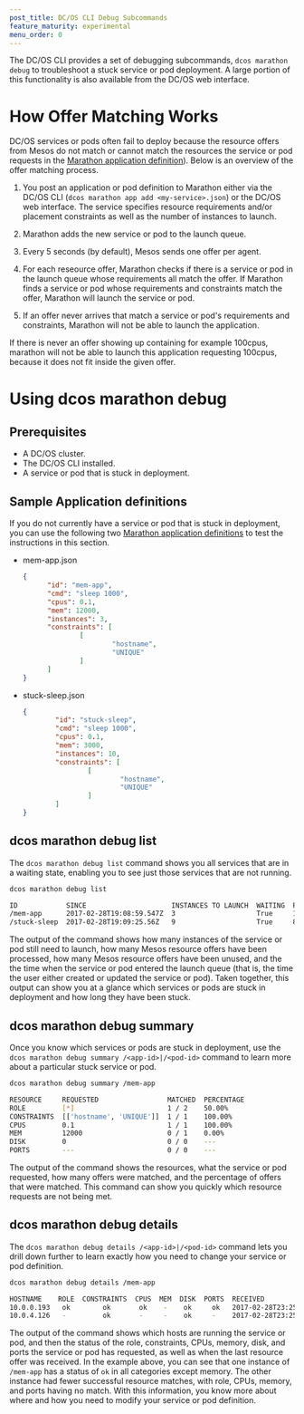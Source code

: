 ```yaml
---
post_title: DC/OS CLI Debug Subcommands
feature_maturity: experimental
menu_order: 0
---
```


The DC/OS CLI provides a set of debugging subcommands, `dcos marathon debug` to troubleshoot a stuck service or pod deployment. A large portion of this functionality is also available from the DC/OS web interface.

# How Offer Matching Works

DC/OS services or pods often fail to deploy because the resource offers from Mesos do not match or cannot match the resources the service or pod requests in the [Marathon application definition](/docs/usage/marathon/application-basics/)). Below is an overview of the offer matching process.

1. You post an application or pod definition to Marathon either via the DC/OS CLI (`dcos marathon app add <my-service>.json`) or the DC/OS web interface. The service specifies resource requirements and/or placement constraints as well as the number of instances to launch.

1. Marathon adds the new service or pod to the launch queue.

1. Every 5 seconds (by default), Mesos sends one offer per agent.

1. For each reseource offer, Marathon checks if there is a service or pod in the launch queue whose requirements all match the offer. If Marathon finds a service or pod whose requirements and constraints match the offer, Marathon will launch the service or pod.

1. If an offer never arrives that match a service or pod's requirements and constraints, Marathon will not be able to launch the application.

If there is never an offer showing up containing for example 100cpus, marathon will not be able to launch this application requesting 100cpus, because it does not fit inside the given offer.

# Using dcos marathon debug

## Prerequisites
- A DC/OS cluster.
- The DC/OS CLI installed.
- A service or pod that is stuck in deployment.

## Sample Application definitions
If you do not currently have a service or pod that is stuck in deployment, you can use the following two [Marathon application definitions](/docs/1.9/usage/marathon/application-basics/) to test the instructions in this section.

- mem-app.json

  ```json
  {
        "id": "mem-app",
        "cmd": "sleep 1000",
        "cpus": 0.1,
        "mem": 12000,
        "instances": 3,
        "constraints": [
                [
                        "hostname",
                        "UNIQUE"
                ]
        ]
  }
  ```

- stuck-sleep.json

  ```json
  {
          "id": "stuck-sleep",
          "cmd": "sleep 1000",
          "cpus": 0.1,
          "mem": 3000,
          "instances": 10,
          "constraints": [
                  [
                          "hostname",
                          "UNIQUE"
                  ]
          ]
  }
  ```

## dcos marathon debug list

The `dcos marathon debug list` command shows you all services that are in a waiting state, enabling you to see just those services that are not running.

```bash
dcos marathon debug list

ID            SINCE                     INSTANCES TO LAUNCH  WAITING  PROCESSED OFFERS  UNUSED OFFERS  LAST UNUSED OFFER         LAST USED OFFER           
/mem-app      2017-02-28T19:08:59.547Z  3                    True     13                13             2017-02-28T19:09:35.607Z  ---                       
/stuck-sleep  2017-02-28T19:09:25.56Z   9                    True     8                 7              2017-02-28T19:09:35.608Z  2017-02-28T19:09:25.566Z
```

The output of the command shows how many instances of the service or pod still need to launch, how many Mesos resource offers have been processed, how many Mesos resource offers have been unused, and the the time when the service or pod entered the launch queue (that is, the time the user either created or updated the service or pod). Taken together, this output can show you at a glance which services or pods are stuck in deployment and how long they have been stuck.

## dcos marathon debug summary

Once you know which services or pods are stuck in deployment, use the `dcos marathon debug summary /<app-id>|/<pod-id>` command to learn more about a particular stuck service or pod.

```bash
dcos marathon debug summary /mem-app

RESOURCE     REQUESTED                 MATCHED  PERCENTAGE  
ROLE         [*]                       1 / 2    50.00%      
CONSTRAINTS  [['hostname', 'UNIQUE']]  1 / 1    100.00%     
CPUS         0.1                       1 / 1    100.00%     
MEM          12000                     0 / 1    0.00%       
DISK         0                         0 / 0    ---         
PORTS        ---                       0 / 0    ---  
```

The output of the command shows the resources, what the service or pod requested, how many offers were matched, and the percentage of offers that were matched. This command can show you quickly which resource requests are not being met.

## dcos marathon debug details

The `dcos marathon debug details /<app-id>|/<pod-id>` command lets you drill down further to learn exactly how you need to change your service or pod definition.

```bash
dcos marathon debug details /mem-app

HOSTNAME    ROLE  CONSTRAINTS  CPUS  MEM  DISK  PORTS  RECEIVED                  
10.0.0.193   ok        ok       ok    -    ok     ok   2017-02-28T23:25:11.912Z  
10.0.4.126   -         ok       -     -    ok     -    2017-02-28T23:25:11.913Z
```

The output of the command shows which hosts are running the service or pod, and then the status of the role, constraints, CPUs, memory, disk, and ports the service or pod has requested, as well as when the last resource offer was received. In the example above, you can see that one instance of `/mem-app` has a status of `ok` in all categories except memory. The other instance had fewer successful resource matches, with role, CPUs, memory, and ports having no match. With this information, you know more about where and how you need to modify your service or pod definition.
